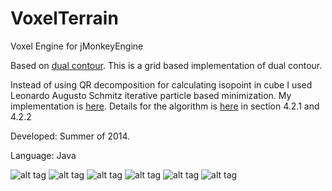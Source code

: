 VoxelTerrain
============

Voxel Engine for jMonkeyEngine

Based on [dual contour](http://www1.cse.wustl.edu/~taoju/research/dualContour.pdf). 
This is a grid based implementation of dual contour. 

Instead of using QR decomposition for calculating isopoint in cube I used Leonardo Augusto Schmitz iterative particle based minimization. My implementation is [here](https://github.com/TheWiseLion/VoxelTerrain/blob/master/src/main/java/voxelsystem/surfaceextractors/ExtractorUtils.java). Details for the algorithm is [here](http://www.inf.ufrgs.br/~comba/papers/thesis/diss-leonardo.pdf) in section 4.2.1 and 4.2.2



Developed: Summer of 2014. 

Language: Java

![alt tag](http://i.imgur.com/fclhOdN.png)
![alt tag](http://i.imgur.com/nc5D4a5.png)
![alt tag](http://i.imgur.com/CDnlpYy.png)
![alt tag](http://i.imgur.com/RVYxhpv.png)
![alt tag](http://i.imgur.com/urhaQAb.png)
![alt tag](http://i.imgur.com/qDvsWL2.png)





